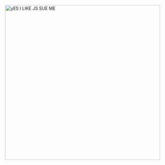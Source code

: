 <img src="https://c.tenor.com/6deljAemwSoAAAAC/java-script.gif" title="yES I LIKE JS SUE ME" width="500"/>
